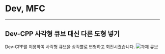 # Dev, MFC
-------
## Dev-CPP 사각형 큐브 대신 다른 도형 넣기
Dev-CPP를 이용하여 사각형 큐브을 삼각뿔로 변형하고 회전시켰습니다.
![과제 큐브](https://github.com/woojinchoi02/Graphics-dev-mfc/assets/162526228/49990532-fb07-4ffb-93b6-75095591de48)

